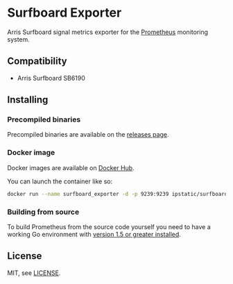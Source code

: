 # Surfboard Exporter

Arris Surfboard signal metrics exporter for the [Prometheus](https://prometheus.io)
monitoring system.

## Compatibility

- Arris Surfboard SB6190

## Installing

### Precompiled binaries

Precompiled binaries are available on the [releases page](https://github.com/ipstatic/surfboard_exporter/releases).

### Docker image

Docker images are available on [Docker Hub](https://hub.docker.com/r/ipstatic/surfboard_exporter).

You can launch the container like so:
```bash
docker run --name surfboard_exporter -d -p 9239:9239 ipstatic/surfboard_exporter:2.0.0
```

### Building from source

To build Prometheus from the source code yourself you need to have a working
Go environment with [version 1.5 or greater installed](http://golang.org/doc/install).

## License

MIT, see [LICENSE](https://github.com/ipstatic/surfboard_exporter/blob/master/LICENSE).
